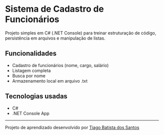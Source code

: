 # Sistema de Cadastro de Funcionários

Projeto simples em C# (.NET Console) para treinar estruturação de código, persistência em arquivos e manipulação de listas.

## Funcionalidades
- Cadastro de funcionários (nome, cargo, salário)
- Listagem completa
- Busca por nome
- Armazenamento local em arquivo .txt

## Tecnologias usadas
- C#
- .NET Console App

---

Projeto de aprendizado desenvolvido por [Tiago Batista dos Santos](https://www.linkedin.com/in/tiago-batista-santos-849a4a226/)